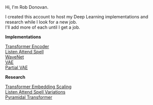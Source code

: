 Hi, I'm Rob Donovan.

I created this account to host my Deep Learning implementations and research while I look for a new job.<BR>
I'll add more of each until I get a job.


<b>Implementations</b>

<a href=https://github.com/redonovan/Transformer-Encoder>Transformer Encoder</a><BR>
<a href=https://github.com/redonovan/Listen-Attend-Spell>Listen Attend Spell</a><BR>
<a href=https://github.com/redonovan/WaveNet>WaveNet</a><BR>
<a href=https://github.com/redonovan/VAE>VAE</a><BR>
<a href=https://github.com/redonovan/Partial-VAE>Partial VAE</a>


  
<b>Research</b>

<a href=https://github.com/redonovan/Transformer-Embedding-Scaling>Transformer Embedding Scaling</a><BR>
<a href=https://github.com/redonovan/LAS-Variations>Listen Attend Spell Variations</a><BR>
<a href=https://github.com/redonovan/Pyramidal-Transformer>Pyramidal Transformer</a><BR>

  

<!---
robert-donovan-phd/robert-donovan-phd is a ✨ special ✨ repository because its `README.md` (this file) appears on your GitHub profile.
You can click the Preview link to take a look at your changes.
--->
